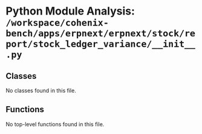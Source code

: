 # Python Module Analysis: `/workspace/cohenix-bench/apps/erpnext/erpnext/stock/report/stock_ledger_variance/__init__.py`

## Classes

No classes found in this file.


## Functions

No top-level functions found in this file.
